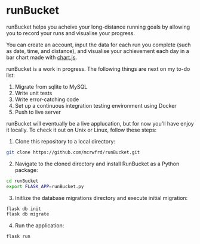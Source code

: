 # runBucket

runBucket helps you acheive your long-distance running goals by allowing you to record your runs and visualise your progress.

You can create an account, input the data for each run you complete (such as date, time, and distance), and visualise your achievement each day in a bar chart made with [chart.js](http://www.chartjs.org/).

runBucket is a work in progress. The following things are next on my to-do list:

1. Migrate from sqlite to MySQL
1. Write unit tests
2. Write error-catching code
2. Set up a continuous integration testing environment using Docker
3. Push to live server

runBucket will eventually be a live applucation, but for now you'll have enjoy it locally. To check it out on Unix or Linux, follow these steps:

1. Clone this repository to a local directory:

```bash
git clone https://github.com/mcrwfrd/runBucket.git
```

2. Navigate to the cloned directory and install RunBucket as a Python package:

```bash
cd runBucket
export FLASK_APP=runBucket.py
```

3. Initlize the database migrations directory and execute initial migration:

```bash
flask db init
flask db migrate
```

4. Run the application:

```bash
flask run
```

